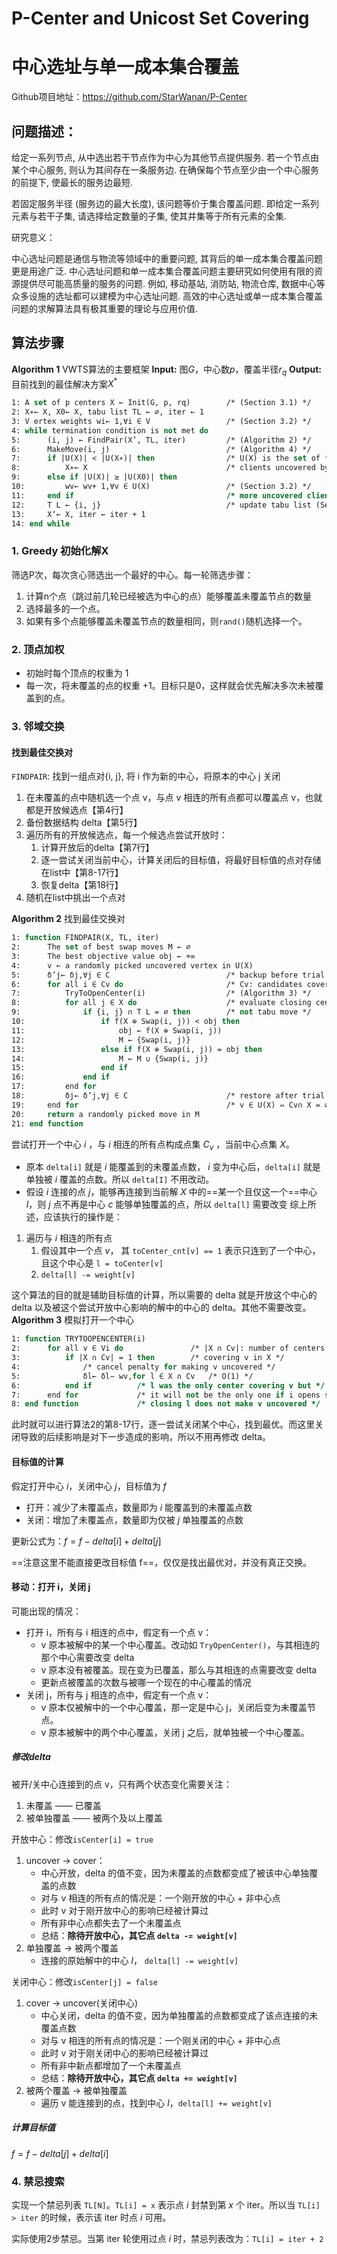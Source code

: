 
# P-Center and Unicost Set Covering
# 中心选址与单一成本集合覆盖
Github项目地址：https://github.com/StarWanan/P-Center


## 问题描述：

给定一系列节点, 从中选出若干节点作为中心为其他节点提供服务. 若一个节点由某个中心服务, 则认为其间存在一条服务边. 在确保每个节点至少由一个中心服务的前提下, 使最长的服务边最短.

若固定服务半径 (服务边的最大长度), 该问题等价于集合覆盖问题. 即给定一系列元素与若干子集, 请选择给定数量的子集, 使其并集等于所有元素的全集.

研究意义：

中心选址问题是通信与物流等领域中的重要问题, 其背后的单一成本集合覆盖问题更是用途广泛. 中心选址问题和单一成本集合覆盖问题主要研究如何使用有限的资源提供尽可能高质量的服务的问题. 例如, 移动基站, 消防站, 物流仓库, 数据中心等众多设施的选址都可以建模为中心选址问题. 高效的中心选址或单一成本集合覆盖问题的求解算法具有极其重要的理论与应用价值.




## 算法步骤

**Algorithm 1** VWTS算法的主要框架
**Input:** 图$G$，中心数$p$，覆盖半径$r_q$
**Output:** 目前找到的最佳解决方案$X^*$

```vb
1: A set of p centers X ← Init(G, p, rq) 		/* (Section 3.1) */
2: X∗← X, X0← X, tabu list TL ← ∅, iter ← 1
3: V ertex weights wi← 1,∀i ∈ V 				/* (Section 3.2) */
4: while termination condition is not met do
5: 		(i, j) ← FindPair(X’, TL, iter) 		/* (Algorithm 2) */
6: 		MakeMove(i, j)		 					/* (Algorithm 4) */
7: 		if |U(X)| < |U(X∗)| then 				/* U(X) is the set of */
8: 			X∗← X 								/* clients uncovered by X */
9: 		else if |U(X)| ≥ |U(X0)| then
10: 		wv← wv+ 1,∀v ∈ U(X) 				/* (Section 3.2) */
11: 	end if 									/* more uncovered clients than last solution */
12: 	T L ← {i, j} 							/* update tabu list (Section 3.4) */
13: 	X‘← X, iter ← iter + 1
14: end while
```


### 1. Greedy 初始化解X
筛选P次，每次贪心筛选出一个最好的中心。每一轮筛选步骤：
1. 计算n个点（跳过前几轮已经被选为中心的点）能够覆盖未覆盖节点的数量
2. 选择最多的一个点。
3. 如果有多个点能够覆盖未覆盖节点的数量相同，则`rand()`随机选择一个。

### 2. 顶点加权
- 初始时每个顶点的权重为 1
- 每一次，将未覆盖的点的权重 +1。目标只是0，这样就会优先解决多次未被覆盖到的点。

### 3. 邻域交换
#### 找到最佳交换对
`FINDPAIR`: 找到一组点对{i, j}, 将 i 作为新的中心，将原本的中心 j 关闭
1. 在未覆盖的点中随机选一个点 v，与点 v 相连的所有点都可以覆盖点 v，也就都是开放候选点【第4行】
2. 备份数据结构 delta【第5行】
3. 遍历所有的开放候选点，每一个候选点尝试开放时：
	1. 计算开放后的delta【第7行】
	2. 逐一尝试关闭当前中心，计算关闭后的目标值，将最好目标值的点对存储在list中【第8-17行】
	3. 恢复delta【第18行】
4. 随机在list中挑出一个点对


**Algorithm 2** 找到最佳交换对
```vb
1: function FINDPAIR(X, TL, iter)
2: 		The set of best swap moves M ← ∅
3: 		The best objective value obj ← +∞
4: 		v ← a randomly picked uncovered vertex in U(X)
5: 		δ’j← δj,∀j ∈ C 							/* backup before trial moves */
6: 		for all i ∈ Cv do 						/* Cv: candidates covering v */
7: 			TryToOpenCenter(i)  				/* (Algorithm 3) */
8: 			for all j ∈ X do 					/* evaluate closing center j */
9: 				if {i, j} ∩ T L = ∅ then 		/* not tabu move */
10: 				if f(X ⊕ Swap(i, j)) < obj then
11: 					obj ← f(X ⊕ Swap(i, j))
12: 					M ← {Swap(i, j)}
13: 				else if f(X ⊕ Swap(i, j)) = obj then
14: 					M ← M ∪ {Swap(i, j)}
15: 				end if
16: 			end if
17: 		end for
18: 		δj← δ’j,∀j ∈ C 						/* restore after trial moves */
19: 	end for 								/* v ∈ U(X) ⇔ Cv∩ X = ∅ */
20: 	return a randomly picked move in M
21: end function
```

尝试打开一个中心 $i$ ，与 $i$ 相连的所有点构成点集 $C_v$ ，当前中心点集 $X$。
- 原本 `delta[i]` 就是 $i$ 能覆盖到的未覆盖点数， $i$ 变为中心后，`delta[i]` 就是单独被 $i$ 覆盖的点数。所以 `delta[I]` 不用改动。
- 假设 $i$ 连接的点 $j$，能够再连接到当前解 $X$ 中的==某一个且仅这一个==中心 $l$，则 $j$ 点不再是中心 $c$ 能够单独覆盖的点，所以 `delta[l]` 需要改变
综上所述，应该执行的操作是：
1. 遍历与 $i$ 相连的所有点
	1. 假设其中一个点 $v$， 其 `toCenter_cnt[v] == 1` 表示只连到了一个中心，且这个中心是 `l = toCenter[v]`
	2. `delta[l] -= weight[v]`

这个算法的目的就是辅助目标值的计算，所以需要的 delta 就是开放这个中心的delta 以及被这个尝试开放中心影响的解中的中心的 delta。其他不需要改变。
**Algorithm 3** 模拟打开一个中心
```vb
1: function TRYTOOPENCENTER(i)
2: 		for all v ∈ Vi do 				/* |X ∩ Cv|: number of centers */
3: 			if |X ∩ Cv| = 1 then 		/* covering v in X */
4: 				/* cancel penalty for making v uncovered */
5: 				δl← δl− wv,for l ∈ X ∩ Cv  	/* O(1) */
6: 			end if 			/* l was the only center covering v but */
7: 		end for 			/* it will not be the only one if i opens so */
8: end function 			/* closing l does not make v uncovered */
```

此时就可以进行算法2的第8-17行，逐一尝试关闭某个中心，找到最优。而这里关闭导致的后续影响是对下一步造成的影响，所以不用再修改 delta。

#### 目标值的计算
假定打开中心 $i$，关闭中心 $j$，目标值为 $f$
- 打开：减少了未覆盖点，数量即为 $i$ 能覆盖到的未覆盖点数
- 关闭：增加了未覆盖点，数量即为仅被 $j$ 单独覆盖的点数

更新公式为：$f = f - delta[i] + delta[j]$

==注意这里不能直接更改目标值 f==，仅仅是找出最优对，并没有真正交换。

#### 移动：打开 i，关闭 j
可能出现的情况：
- 打开 i，所有与 i 相连的点中，假定有一个点 v：
	- v 原本被解中的某一个中心覆盖。改动如 `TryOpenCenter()`，与其相连的那个中心需要改变 delta
	- v 原本没有被覆盖。现在变为已覆盖，那么与其相连的点需要改变 delta
	- 更新点被覆盖的次数与被哪一个现在的中心覆盖的情况
- 关闭 j，所有与 j 相连的点中，假定有一个点 v：
	- v 原本仅被解中的一个中心覆盖，那一定是中心 j，关闭后变为未覆盖节点。
	- v 原本被解中的两个中心覆盖，关闭 j 之后，就单独被一个中心覆盖。
##### 修改delta
被开/关中心连接到的点 v，只有两个状态变化需要关注：
1. 未覆盖 —— 已覆盖
2. 被单独覆盖 —— 被两个及以上覆盖

开放中心：修改`isCenter[i] = true`
1. uncover -> cover：
	- 中心开放，delta 的值不变，因为未覆盖的点数都变成了被该中心单独覆盖的点数
	- 对与 v 相连的所有点的情况是：一个刚开放的中心 + 非中心点
	- 此时 v 对于刚开放中心的影响已经被计算过
	- 所有非中心点都失去了一个未覆盖点
	- 总结：**除待开放中心，其它点 `delta -= weight[v]`**
2. 单独覆盖 -> 被两个覆盖
	- 连接的原始解中的中心 $l$， `delta[l] -= weight[v]`

关闭中心：修改`isCenter[j] = false`
1. cover -> uncover(关闭中心)
	- 中心关闭，delta 的值不变，因为单独覆盖的点数都变成了该点连接的未覆盖点数
	- 对与 v 相连的所有点的情况是：一个刚关闭的中心 + 非中心点
	- 此时 v 对于刚关闭中心的影响已经被计算过
	- 所有非中新点都增加了一个未覆盖点
	- 总结：**除待开放中心，其它点 `delta += weight[v]`**
2. 被两个覆盖 -> 被单独覆盖
	- 遍历 v 能连接到的点，找到中心 $l$，`delta[l] += weight[v]`

##### 计算目标值
$f=f-delta[j]+delta[i]$

### 4. 禁忌搜索
实现一个禁忌列表 `TL[N]`。`TL[i] = x` 表示点 $i$ 封禁到第 $x$ 个 iter。所以当 `TL[i] > iter` 的时候，表示该 iter 时点 $i$ 可用。

实际使用2步禁忌。当第 iter 轮使用过点 $i$ 时，禁忌列表改为：`TL[i] = iter + 2`

